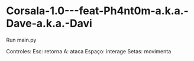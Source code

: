 # Corsala-1.0---feat-Ph4nt0m-a.k.a.-Dave-a.k.a.-Davi

Run main.py

Controles:
Esc: retorna
A: ataca
Espaço: interage
Setas: movimenta
